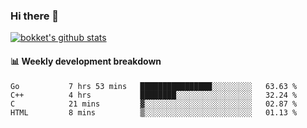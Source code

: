 ### Hi there 👋
[![bokket's github stats](https://github-readme-stats.vercel.app/api?username=bokket&show_icons=true&count_private=true)](https://github.com/anuraghazra/github-readme-stats)

#### :bar_chart: Weekly development breakdown
<!--START_SECTION:waka-->
```text
Go           7 hrs 53 mins   ████████████████░░░░░░░░░   63.63 % 
C++          4 hrs           ████████░░░░░░░░░░░░░░░░░   32.24 % 
C            21 mins         ▓░░░░░░░░░░░░░░░░░░░░░░░░   02.87 % 
HTML         8 mins          ▒░░░░░░░░░░░░░░░░░░░░░░░░   01.13 % 
```
<!--END_SECTION:waka-->
